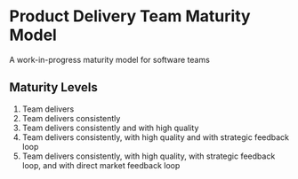 # Product Delivery Team Maturity Model
A work-in-progress maturity model for software teams

## Maturity Levels

1. Team delivers
1. Team delivers consistently
1. Team delivers consistently and with high quality
1. Team delivers consistently, with high quality and with strategic feedback loop
1. Team delivers consistently, with high quality, with strategic feedback loop, and with direct market feedback loop
